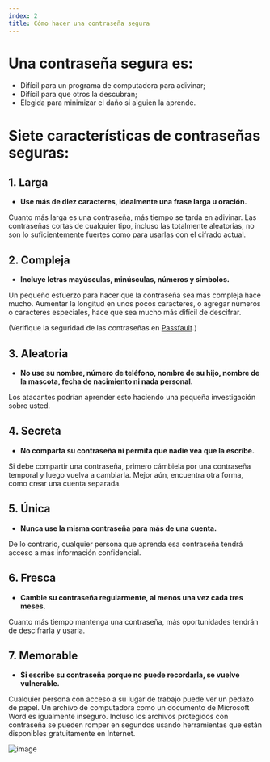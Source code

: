 ```yaml
---
index: 2
title: Cómo hacer una contraseña segura
---
```

# Una contraseña segura es:

*   Difícil para un programa de computadora para adivinar;
*   Difícil para que otros la descubran;
*   Elegida para minimizar el daño si alguien la aprende.

# Siete características de contraseñas seguras:

## 1. Larga

* **Use más de diez caracteres, idealmente una frase larga u oración.**

Cuanto más larga es una contraseña, más tiempo se tarda en adivinar. Las contraseñas cortas de cualquier tipo, incluso las totalmente aleatorias, no son lo suficientemente fuertes como para usarlas con el cifrado actual.

## 2. Compleja

*   **Incluye letras mayúsculas, minúsculas, números y símbolos.**

Un pequeño esfuerzo para hacer que la contraseña sea más compleja hace mucho. Aumentar la longitud en unos pocos caracteres, o agregar números o caracteres especiales, hace que sea mucho más difícil de descifrar.

(Verifique la seguridad de las contraseñas en [Passfault](http://www.passfault.com/).)

## 3. Aleatoria

*   **No use su nombre, número de teléfono, nombre de su hijo, nombre de la mascota, fecha de nacimiento ni nada personal.**

Los atacantes podrían aprender esto haciendo una pequeña investigación sobre usted.

## 4. Secreta

*   **No comparta su contraseña ni permita que nadie vea que la escribe.**

Si debe compartir una contraseña, primero cámbiela por una contraseña temporal y luego vuelva a cambiarla. Mejor aún, encuentra otra forma, como crear una cuenta separada.

## 5. Única

*   **Nunca use la misma contraseña para más de una cuenta.**

De lo contrario, cualquier persona que aprenda esa contraseña tendrá acceso a más información confidencial.

## 6. Fresca

*   **Cambie su contraseña regularmente, al menos una vez cada tres meses.**

Cuanto más tiempo mantenga una contraseña, más oportunidades tendrán de descifrarla y usarla.

## 7. Memorable

*   **Si escribe su contraseña porque no puede recordarla, se vuelve vulnerable.**

Cualquier persona con acceso a su lugar de trabajo puede ver un pedazo de papel. Un archivo de computadora como un documento de Microsoft Word es igualmente inseguro. Incluso los archivos protegidos con contraseña se pueden romper en segundos usando herramientas que están disponibles gratuitamente en Internet.

![image](password2.png)